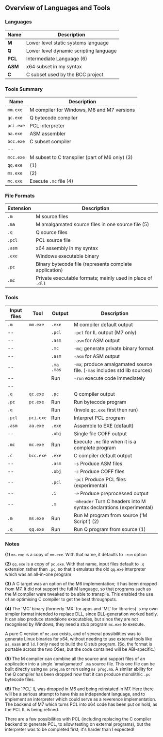 ## Overview of Languages and Tools

### Languages

Name | Description
--- | ---
**M** | Lower level static systems language
**Q** | Lower level dynamic scripting language
**PCL** | Intermediate Language (6)
**ASM** | x64 subset in my syntax
**C**  | C subset used by the BCC project

### Tools Summary

Name | Description
--- | ---
`mm.exe` | M compiler for Windows, M6 and M7 versions
`qc.exe` | Q bytecode compiler
`pci.exe` | PCL interpreter
`aa.exe` | ASM assembler
`bcc.exe` | C subset compiler
-- |
`mcc.exe` | M subset to C transpiler (part of M6 only) (3)
`qq.exe` | (1)
`ms.exe` | (2)
`mc.exe` | Execute `.mc` file (4)

### File Formats

Extension | Description
--- | ---
`.m` | M source files
`.ma` | M amalgamated source files in one source file (5)
`.q`  | Q source files
`.pcl` | PCL source file
`.asm` | x64 assembly in my syntax
`.exe` | Windows executable binary
`.pc`  | Binary bytecode file (represents complete application)
`.mc` | Private executable formats; mainly used in place of `.dll`

### Tools

Input files | Tool | Output  | Description
---| --- | --- | ---
`.m`  | `mm.exe` | `.exe` | M compiler default output
-- |             | `.pcl` | `-pcl` for IL output (M7 only)
-- |             | `.asm` | `-asm` for ASM output
-- |             | `.mc` | `-mc`; generate private binary format
-- |             | `.asm` | `-asm` for ASM output
-- |             | `.ma .mas`  | `-ma`; produce amalgamated source file. (`-mas` includes std lib sources)
-- |             | Run  | `-run` execute code immediately
-- | |
`.q` | `qc.exe`  | `.pc`  | Q compiler output
`.pc` | `pc.exe` | Run | Run bytecode program
`.q`|             | Run | (Invole `qc.exe` first then run)
`.pcl` | `pci.exe` | Run | Interpret PCL program
`.asm` | `aa.exe`  | `.exe` | Assemble to EXE (default)
-- |               | `.obj` | Single file COFF output
`.mc` | `mc.exe`   | Run | Execute `.mc` file when it is a complete program
`.c` | `bcc.exe`   | `.exe` | C compiler default output
-- |               | `.asm` | `-s` Produce ASM files
-- |               | `.obj`  | `-c` Produce COFF files
-- |               | `.pcl`  | `-pcl` Produce PCL files (experimental)
-- |               | `.i`  | `-e` Produce preprocessed output
-- |               | `.m` | `-mheader` Turn C headers into M syntax declarations (experimental)
`.m` | `ms.exe`    | Run | Run M program from source ('M Script') (2)
`.q` | `qq.exe`    | Run | Run Q program from source (1)

### Notes

**(1)** `ms.exe` is a copy of `mm.exe`. With that name, it defaults to `-run` option

**(2)** `qq.exe` is a copy of `pc.exe`. With that name, input files default to `.q` extension rather than `.pc`, so that it emulates the old `qq.exe` interpreter which was an all-in-one program

**(3)** A C target was an option of the M6 implementation; it has been dropped from M7. It did not support the full M language, so that programs such as the M compiler were tweaked to be able to transpile. This enabled the use of an optimising C compiler to get the best throughputs.

**(4)** The 'MC' binary (formerly 'MX' for apps and 'ML' for libraries) is my own simpler format intended to replace DLL, since DLL-generation worked badly. It can also produce standalone executables, but since they are not recognised by Windows, they need a stub program `mc.exe` to execute.

 A pure C version of `mc.exe` exists, and of several possibilities was to generate Linux binaries for x64, without needing to use external tools like `as`, `nasm` and `ld`. I only need to build the C stub program. (So, the format is portable across the two OSes, but the code contained will be ABI-specific.)
 
 **(5)** The M compiler can combine all the source and support files of an application into a single 'amalgamated' `.ma` source file. This one file can be built directly using `mm prog.ma` or run using `ms prog.ma`. A similar ability for the Q compiler has been dropped now that it can produce monolithic `.pc` bytecode files.
 
 **(6)** The 'PCL' IL was dropped in M6 and being reinstated in M7. Here there will be a serious attempt to have this as independent language, and to implement an interpreter which could serve as a reverence implementation. The backend of M7 which turns PCL into x64 code has been put on hold, as the PCL IL is being refined.
 
 There are a few possibilities with PCL (including replacing the C compiler backend to generate PCL, to allow testing on external programs), but the interpreter was to be completed first; it's harder than I expected!
